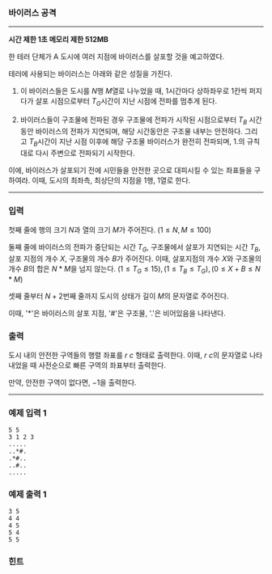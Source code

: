 ### 바이러스 공격
---
**시간 제한 1초 메모리 제한 512MB**  

한 테러 단체가 A 도시에 여러 지점에 바이러스를 살포할 것을 예고하였다.

테러에 사용되는 바이러스는 아래와 같은 성질을 가진다.

1. 이 바이러스들은 도시를 $N$행 $M$열로 나누었을 때, $1$시간마다 상하좌우로 $1$칸씩 퍼지다가 살포 시점으로부터 $T_{G}$시간이 지난 시점에 전파를 멈추게 된다.

2. 바이러스들이 구조물에 전파된 경우 구조물에 전파가 시작된 시점으로부터 $T_{B}$ 시간동안 바이러스의 전파가 지연되며, 해당 시간동안은 구조물 내부는 안전하다. 그리고 $T_{B}$시간이 지난 시점 이후에 해당 구조물 바이러스가 완전히 전파되며, 1.의 규칙대로 다시 주변으로 전파되기 시작한다. 

이에, 바이러스가 살포되기 전에 시민들을 안전한 곳으로 대피시킬 수 있는 좌표들을 구하여라. 이때, 도시의 최좌측, 최상단의 지점을 1행, 1열로 한다.

---

### 입력
첫째 줄에 행의 크기 $N$과 열의 크기 $M$가 주어진다.  $(1 \leq N, M \leq 100)$

둘째 줄에 바이러스의 전파가 중단되는 시간 $T_{G}$, 구조물에서 살포가 지연되는 시간 $T_{B}$, 살포 지점의 개수 $X$, 구조물의 개수 $B$가 주어진다. 
이때, 살포지점의 개수 $X$와 구조물의 개수 $B$의 합은 $N*M$을 넘지 않는다.  $(1 \leq T_{G} \leq 15), (1 \leq T_{B} \leq T_{G}), (0 \leq X + B \leq N * M)$

셋째 줄부터 $N+2$번째 줄까지 도시의 상태가 길이 $M$의 문자열로 주어진다. 

이때, '*'은 바이러스의 살포 지점, '#'은 구조물, '.'은 비어있음을 나타낸다.


### 출력
도시 내의 안전한 구역들의 행렬 좌표를 $r$ $c$ 형태로 출력한다. 이때, $r$ $c$의 문자열로 나타내었을 때 사전순으로 빠른 구역의 좌표부터 출력한다. 

만약, 안전한 구역이 없다면, $-1$을 출력한다.

---

### 예제 입력 1
```
5 5 
3 1 2 3
.....
..*#.
.*#..
..#..
.....
```
### 예제 출력 1
```
3 5
4 4
4 5
5 4
5 5
```

### 힌트


